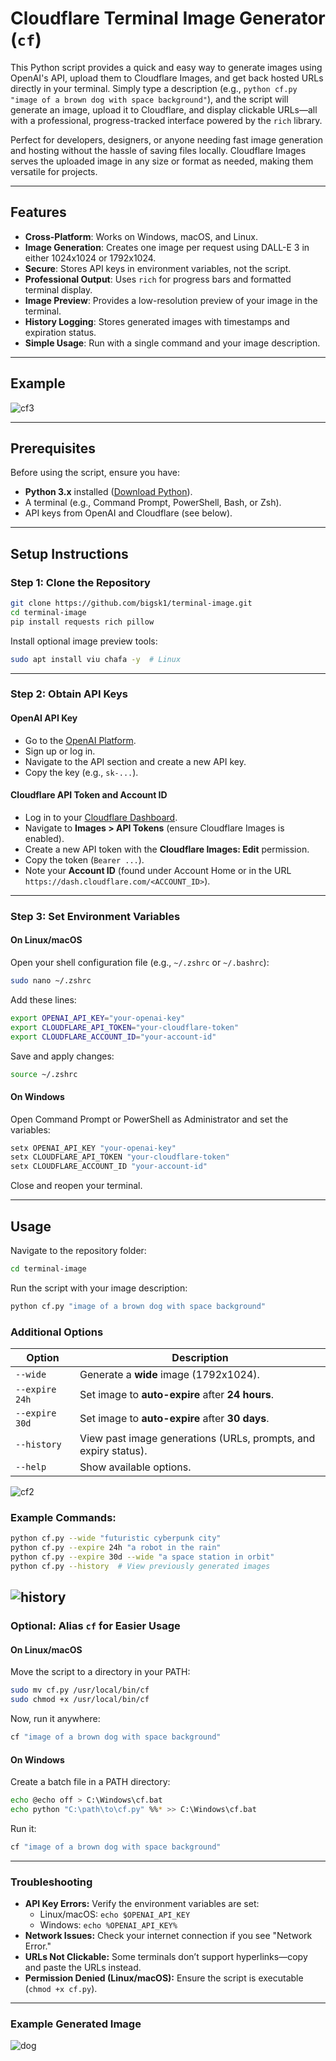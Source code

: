 # Cloudflare Terminal Image Generator (`cf`)

This Python script provides a quick and easy way to generate images using OpenAI's API, upload them to Cloudflare Images, and get back hosted URLs directly in your terminal. Simply type a description (e.g., `python cf.py "image of a brown dog with space background"`), and the script will generate an image, upload it to Cloudflare, and display clickable URLs—all with a professional, progress-tracked interface powered by the `rich` library.

Perfect for developers, designers, or anyone needing fast image generation and hosting without the hassle of saving files locally. Cloudflare Images serves the uploaded image in any size or format as needed, making them versatile for projects.

---

## Features

- **Cross-Platform**: Works on Windows, macOS, and Linux.
- **Image Generation**: Creates one image per request using DALL-E 3 in either 1024x1024 or 1792x1024.
- **Secure**: Stores API keys in environment variables, not the script.
- **Professional Output**: Uses `rich` for progress bars and formatted terminal display.
- **Image Preview**: Provides a low-resolution preview of your image in the terminal.
- **History Logging**: Stores generated images with timestamps and expiration status.
- **Simple Usage**: Run with a single command and your image description.

---

## Example

![cf3](cf3.png)

---

## Prerequisites

Before using the script, ensure you have:
- **Python 3.x** installed ([Download Python](https://www.python.org/downloads/)).
- A terminal (e.g., Command Prompt, PowerShell, Bash, or Zsh).
- API keys from OpenAI and Cloudflare (see below).

---

## Setup Instructions

### Step 1: Clone the Repository

```bash
git clone https://github.com/bigsk1/terminal-image.git
cd terminal-image
pip install requests rich pillow
```

Install optional image preview tools:
```bash
sudo apt install viu chafa -y  # Linux
```

---

### Step 2: Obtain API Keys

#### OpenAI API Key
- Go to the [OpenAI Platform](https://platform.openai.com/).
- Sign up or log in.
- Navigate to the API section and create a new API key.
- Copy the key (e.g., `sk-...`).

#### Cloudflare API Token and Account ID
- Log in to your [Cloudflare Dashboard](https://dash.cloudflare.com/).
- Navigate to **Images > API Tokens** (ensure Cloudflare Images is enabled).
- Create a new API token with the **Cloudflare Images: Edit** permission.
- Copy the token (`Bearer ...`).
- Note your **Account ID** (found under Account Home or in the URL `https://dash.cloudflare.com/<ACCOUNT_ID>`).

---

### Step 3: Set Environment Variables

#### On Linux/macOS
Open your shell configuration file (e.g., `~/.zshrc` or `~/.bashrc`):
```bash
sudo nano ~/.zshrc
```

Add these lines:
```bash
export OPENAI_API_KEY="your-openai-key"
export CLOUDFLARE_API_TOKEN="your-cloudflare-token"
export CLOUDFLARE_ACCOUNT_ID="your-account-id"
```

Save and apply changes:
```bash
source ~/.zshrc
```

#### On Windows
Open Command Prompt or PowerShell as Administrator and set the variables:
```powershell
setx OPENAI_API_KEY "your-openai-key"
setx CLOUDFLARE_API_TOKEN "your-cloudflare-token"
setx CLOUDFLARE_ACCOUNT_ID "your-account-id"
```

Close and reopen your terminal.

---

## Usage

Navigate to the repository folder:
```bash
cd terminal-image
```

Run the script with your image description:
```bash
python cf.py "image of a brown dog with space background"
```

### Additional Options
| Option | Description |
|--------|-------------|
| `--wide` | Generate a **wide** image (1792x1024). |
| `--expire 24h` | Set image to **auto-expire** after **24 hours**. |
| `--expire 30d` | Set image to **auto-expire** after **30 days**. |
| `--history` | View past image generations (URLs, prompts, and expiry status). |
| `--help` | Show available options. |

![cf2](cf2.png)


### Example Commands:
```bash
python cf.py --wide "futuristic cyberpunk city"
python cf.py --expire 24h "a robot in the rain"
python cf.py --expire 30d --wide "a space station in orbit"
python cf.py --history  # View previously generated images
```
![history](history.png)
---

### Optional: Alias `cf` for Easier Usage

#### On Linux/macOS
Move the script to a directory in your PATH:
```bash
sudo mv cf.py /usr/local/bin/cf
sudo chmod +x /usr/local/bin/cf
```
Now, run it anywhere:
```bash
cf "image of a brown dog with space background"
```

#### On Windows
Create a batch file in a PATH directory:
```bash
echo @echo off > C:\Windows\cf.bat
echo python "C:\path\to\cf.py" %%* >> C:\Windows\cf.bat
```
Run it:
```bash
cf "image of a brown dog with space background"
```

---

### Troubleshooting

- **API Key Errors:** Verify the environment variables are set:
  - Linux/macOS: `echo $OPENAI_API_KEY`
  - Windows: `echo %OPENAI_API_KEY%`
- **Network Issues:** Check your internet connection if you see "Network Error."
- **URLs Not Clickable:** Some terminals don’t support hyperlinks—copy and paste the URLs instead.
- **Permission Denied (Linux/macOS):** Ensure the script is executable (`chmod +x cf.py`).

---

### Example Generated Image
![dog](https://imagedelivery.net/WfhVb8dSNAAvdXUdMfBuPQ/c22e978e-98f6-43e3-49ce-55fead71d000/public)

